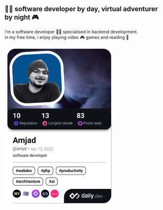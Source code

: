 ## 👨‍💻 software developer by day, virtual adventurer by night 🎮

i'm a software developer 👨‍💻 specialised in backend development.\
in my free time, i enjoy playing video 🎮 games and reading 📖

<a href="https://app.daily.dev/amjd"><img src="./devcard.png" width="356" alt="Amjad's Dev Card"/></a>

<!--
**amjad-ah/amjad-ah** is a ✨ _special_ ✨ repository because its `README.md` (this file) appears on your GitHub profile.

Here are some ideas to get you started:

- 🔭 I’m currently working on ...
- 🌱 I’m currently learning ...
- 👯 I’m looking to collaborate on ...
- 🤔 I’m looking for help with ...
- 💬 Ask me about ...
- 📫 How to reach me: ...
- 😄 Pronouns: ...
- ⚡ Fun fact: ...
-->
